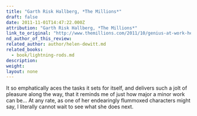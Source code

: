 ```yaml
---
title: "Garth Risk Hallberg, *The Millions*"
draft: false
date: 2011-11-01T14:47:22.000Z
attribution: "Garth Risk Hallberg, *The Millions*"
link_to_original: "http://www.themillions.com/2011/10/genius-at-work-helen-dewitts-lightning-rods.html"
nd_author_of_this_review:
related_author: author/helen-dewitt.md
related_books:
  - book/lightning-rods.md
description:
weight:
layout: none
---
```

It so emphatically aces the tasks it sets for itself, and delivers such a jolt of pleasure along the way, that it reminds me of just how major a minor work can be... At any rate, as one of her endearingly flummoxed characters might say, I literally cannot wait to see what she does next.

